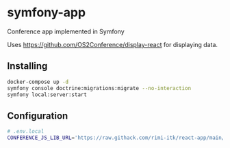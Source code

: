 # symfony-app

Conference app implemented in Symfony

Uses https://github.com/OS2Conference/display-react for displaying data.

## Installing

```sh
docker-compose up -d
symfony console doctrine:migrations:migrate --no-interaction
symfony local:server:start
```

## Configuration

```sh
# .env.local
CONFERENCE_JS_LIB_URL='https://raw.githack.com/rimi-itk/react-app/main/dist/demo.js'
```
